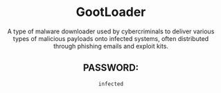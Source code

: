 <div align="center">

# GootLoader

A type of malware downloader used by cybercriminals to deliver various types of malicious payloads onto infected systems, often distributed through phishing emails and exploit kits.

## PASSWORD: 

```
infected
```

</div>
